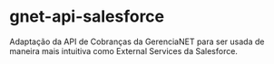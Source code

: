 # gnet-api-salesforce
Adaptação da API de Cobranças da GerenciaNET para ser usada de maneira mais intuitiva como External Services da Salesforce.
